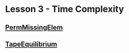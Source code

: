 # Lesson 3 - Time Complexity

## [PermMissingElem](PermMissingElem.md)

## [TapeEquilibrium](TapeEquilibrium.md)
